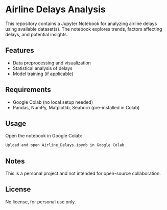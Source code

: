 # Airline Delays Analysis

This repository contains a Jupyter Notebook for analyzing airline delays using available dataset(s). The notebook explores trends, factors affecting delays, and potential insights.

## Features
- Data preprocessing and visualization
- Statistical analysis of delays
- Model training (if applicable)

## Requirements
- Google Colab (no local setup needed)
- Pandas, NumPy, Matplotlib, Seaborn (pre-installed in Colab)

## Usage
Open the notebook in Google Colab:
```bash
Upload and open Airline_Delays.ipynb in Google Colab
```

## Notes
This is a personal project and not intended for open-source collaboration.

## License
No license, for personal use only.

